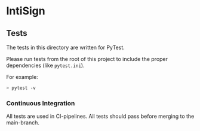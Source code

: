 # IntiSign

## Tests
The tests in this directory are written for PyTest.

Please run tests from the root of this project to include the proper dependencies (like `pytest.ini`).

For example:
```bash
> pytest -v
```

### Continuous Integration

All tests are used in CI-pipelines. All tests should pass before merging to the main-branch.